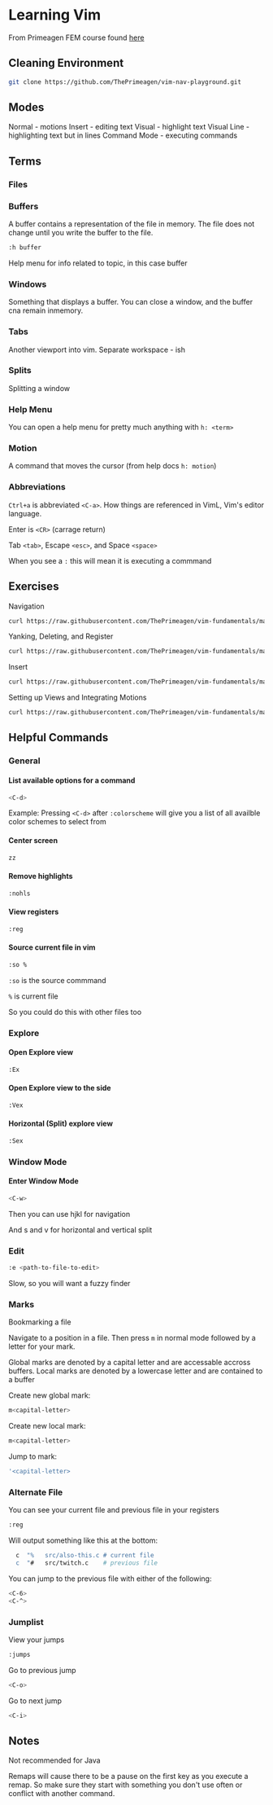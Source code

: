 # Learning Vim

From Primeagen FEM course found [here](https://github.com/ThePrimeagen/vim-fundamentals?tab=readme-ov-file)

## Cleaning Environment

```bash
git clone https://github.com/ThePrimeagen/vim-nav-playground.git
```

## Modes

Normal - motions
Insert - editing text
Visual - highlight text
Visual Line - highlighting text but in lines
Command Mode - executing commands

## Terms

### Files

### Buffers

A buffer contains a representation of the file in memory. The file does not change until you write the buffer to the file.

```bash
:h buffer
```

Help menu for info related to topic, in this case buffer

### Windows

Something that displays a buffer. You can close a window, and the buffer cna remain inmemory.

### Tabs

Another viewport into vim. Separate workspace - ish

### Splits

Splitting a window

### Help Menu

You can open a help menu for pretty much anything with `h: <term>`

### Motion

A command that moves the cursor (from help docs `h: motion`)

### Abbreviations

`Ctrl+a` is abbreviated `<C-a>`. How things are referenced in VimL, Vim's editor language.

Enter is `<CR>` (carrage return)

Tab `<tab>`, Escape `<esc>`, and Space `<space>`

When you see a `:` this will mean it is executing a commmand

## Exercises

Navigation

```bash
curl https://raw.githubusercontent.com/ThePrimeagen/vim-fundamentals/master/course-website/lessons/exercise-0-hjkl-x.md > exercise.md && vim exercise.md
```

Yanking, Deleting, and Register

```bash
curl https://raw.githubusercontent.com/ThePrimeagen/vim-fundamentals/master/course-website/lessons/exercise-1-dyp.md > exercise.md && vim exercise.md
```

Insert

```bash
curl https://raw.githubusercontent.com/ThePrimeagen/vim-fundamentals/master/course-website/lessons/exercise-2-insert.md > exercise.md && vim exercise.md
```

Setting up Views and Integrating Motions

```bash
curl https://raw.githubusercontent.com/ThePrimeagen/vim-fundamentals/master/course-website/lessons/some-javascript.md > exercise.js && vim exercise.js
```

## Helpful Commands

### General

#### List available options for a command

```bash
<C-d>
```

Example: Pressing `<C-d>` after `:colorscheme` will give you a list of all availble color schemes to select from

#### Center screen

```bash
zz
```

#### Remove highlights

```bash
:nohls
```

#### View registers

```bash
:reg
```

#### Source current file in vim

```bash
:so %
```

`:so` is the source commmand

`%` is current file

So you could do this with other files too

### Explore

#### Open Explore view

```bash
:Ex
```

#### Open Explore view to the side

```bash
:Vex
```

#### Horizontal (Split) explore view

```bash
:Sex
```

### Window Mode

#### Enter Window Mode

```bash
<C-w>
```

Then you can use hjkl for navigation

And s and v for horizontal and vertical split

### Edit

```bash
:e <path-to-file-to-edit>
```

Slow, so you will want a fuzzy finder

### Marks

Bookmarking a file

Navigate to a position in a file. Then press `m` in normal mode followed by a letter for your mark.

Global marks are denoted by a capital letter and are accessable accross buffers.
Local marks are denoted by a lowercase letter and are contained to a buffer

Create new global mark:

```bash
m<capital-letter>
```

Create new local mark:

```bash
m<capital-letter>
```

Jump to mark:
```bash
'<capital-letter>
```

### Alternate File 

You can see your current file and previous file in your registers

```bash
:reg
```

Will output something like this at the bottom:

```bash
  c  "%   src/also-this.c # current file
  c  "#   src/twitch.c    # previous file
```

You can jump to the previous file with either of the following:

```bash
<C-6>
<C-^>
```

### Jumplist

View your jumps

```bash
:jumps
```

Go to previous jump

```bash
<C-o>
```

Go to next jump

```bash
<C-i>
```

## Notes

Not recommended for Java

Remaps will cause there to be a pause on the first key as you execute a remap. So make sure they start with something you don't use often or conflict with another command.
